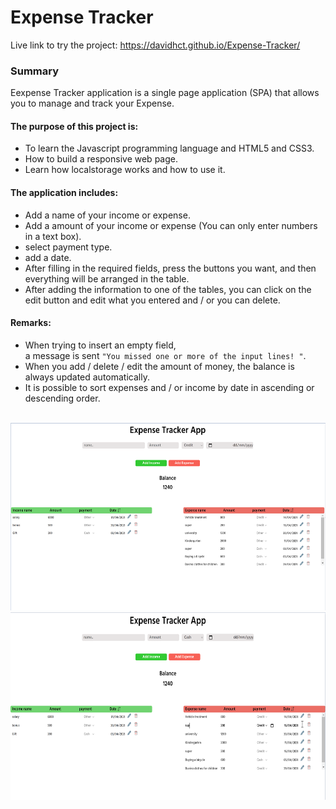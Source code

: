 # Expense Tracker

Live link to try the project: https://davidhct.github.io/Expense-Tracker/

### Summary

Eexpense Tracker application is a single page application (SPA) that allows you to manage and track your Expense.<br>

#### The purpose of this project is:

- To learn the Javascript programming language and HTML5 and CSS3.
- How to build a responsive web page.
- Learn how localstorage works and how to use it.

#### The application includes:

- Add a name of your income or expense.
- Add a amount of your income or expense (You can only enter numbers in a text box).
- select payment type.
- add a date.
- After filling in the required fields, press the buttons you want, and then everything will be arranged in the table.
- After adding the information to one of the tables, you can click on the edit button and edit what you entered and / or you can delete.

#### Remarks:

- When trying to insert an empty field,<br>a message is sent `"You missed one or more of the input lines! "`.
- When you add / delete / edit the amount of money, the balance is always updated automatically.
- It is possible to sort expenses and / or income by date in ascending or descending order.<br><br>

<kbd><img src="/demo images/img_1.png" width="630" height="300"></kbd>
<kbd><img src="/demo images/img_2.png" width="630" height="300"></kbd>
